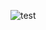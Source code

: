 ![test]([http://url/to/img.png](https://cdn.discordapp.com/attachments/1214489321944391741/1317568758918680666/Untitled525_20241214210738.png?ex=675f2907&is=675dd787&hm=4139b57de7391c09a762c9615c54b0a2bdd57d8df892cfc6b2fc1b4d11dc1b9b&))
